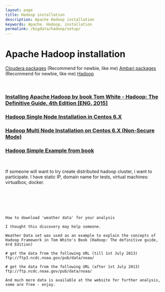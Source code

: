 ```yaml
---
layout: page
title: Hadoop installation
description: Apache Hadoop installation
keywords: Apache. Hadoop, installation
permalink: /bigdata/hadoop/setup/
---
```


# Apache Hadoop installation

<a href="/bigdata/hadoop/setup/cloudera/">Cloudera packages</a> (Recommend for newbie, like me)
<a href="/bigdata/hadoop/setup/ambari/">Ambari packages</a> (Recommend for newbie, like me)
<a href="/bigdata/hadoop/setup/linux/">Hadoop</a>

<br/>

### [Installing Apache Hadoop by book Tom White - Hadoop: The Definitive Guide, 4th Edition [ENG, 2015]](/docs/hadoop/centos/6/installation/by-book/)

### [Hadoop Single Node Installation in Centos 6.X](/docs/hadoop/centos/6/installation/single-node-installation-on-centos-6/)

### [Hadoop Multi Node Installation on Centos 6.X (Non-Secure Mode)](/docs/hadoop/centos/6/installation/multi-node-installation-on-centos-6-non-sucure-mode/)

### [Hadoop Simple Example from book](/linux/distributed-systems/hadoop/example-1/)

<br/>

If someone will want to try create distributed hadoop cluster, i want to participate.
I have static IP, domain name for tests, virtual maсhines: virtualbox, docker.

<br/><br/>
<br/><br/>

    How to download 'weather data' for your analysis

    I thought this discovery may help someone.

    Weather Data set was used as an example to explain the concepts of Hadoop Framework in Tom White's Book (Hadoop: The definitive guide, 4rd Edition)

    # get the data from the following URL (till 1st July 2013)
    ftp://ftp3.ncdc.noaa.gov/pub/data/noaa/

    # get the data from the following URL (after 1st July 2013)
    ftp://ftp.ncdc.noaa.gov/pub/data/noaa/

    And much more data is available at the website for further analysis, some are free - enjoy.
